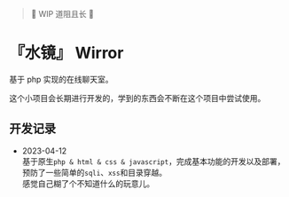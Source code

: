 > 💐 WIP 道阻且长 💐

# 『水镜』 Wirror

基于 php 实现的在线聊天室。

这个小项目会长期进行开发的，学到的东西会不断在这个项目中尝试使用。

## 开发记录

- 2023-04-12  
  基于原生`php & html & css & javascript`，完成基本功能的开发以及部署，预防了一些简单的`sqli`、`xss`和目录穿越。  
  感觉自己糊了个不知道什么的玩意儿。
